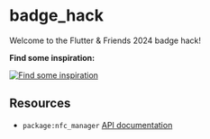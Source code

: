 # badge_hack

Welcome to the Flutter & Friends 2024 badge hack!

**Find some inspiration:**

[![Find some inspiration](https://img.youtube.com/vi/3cqamQYBiSA/default.jpg)](https://www.youtube.com/watch?v=3cqamQYBiSA)

## Resources

- `package:nfc_manager` [API documentation](https://pub.dev/documentation/nfc_manager)

